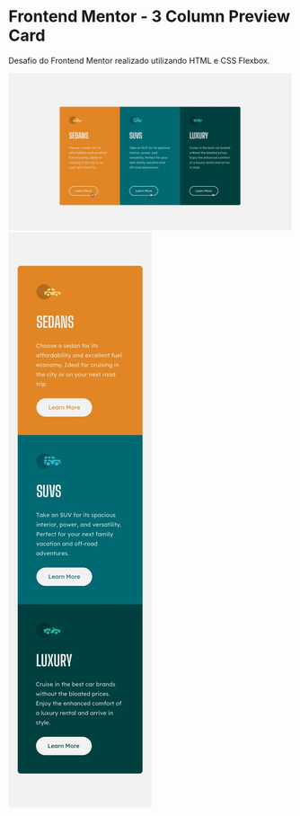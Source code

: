 # Frontend Mentor - 3 Column Preview Card

Desafio do Frontend Mentor realizado utilizando HTML e CSS Flexbox.

![Versão desktop](./design/active-states.jpg)
![Versão mobile](./design/mobile-design.jpg)
